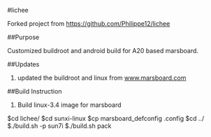 #lichee

Forked project from https://github.com/Philippe12/lichee

##Purpose

Customized buildroot and android build for A20 based marsboard.

##Updates

1. updated the buildroot and linux from www.marsboard.com

##Build Instruction

1. Build linux-3.4 image for marsboard 
 
$cd lichee/
$cd sunxi-linux
$cp marsboard_defconfig .config
$cd ../
$./build.sh -p sun7i
$./build.sh pack
 
